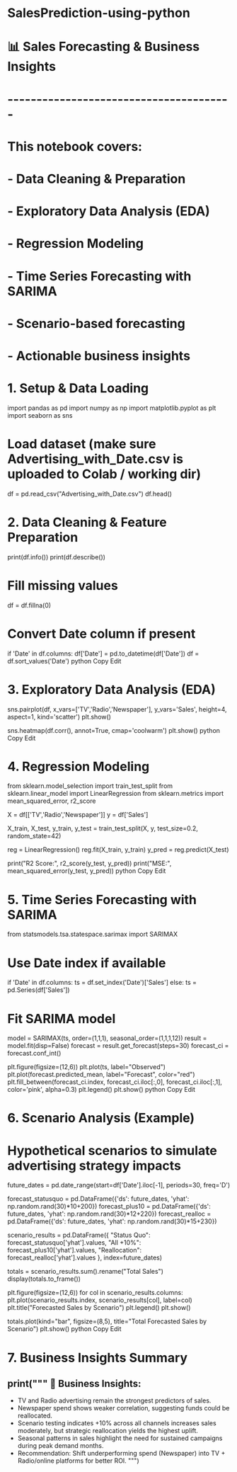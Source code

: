 # SalesPrediction-using-python
# 📊 Sales Forecasting & Business Insights
# ---------------------------------------
# This notebook covers:
# - Data Cleaning & Preparation
# - Exploratory Data Analysis (EDA)
# - Regression Modeling
# - Time Series Forecasting with SARIMA
# - Scenario-based forecasting
# - Actionable business insights

# 1. Setup & Data Loading
import pandas as pd
import numpy as np
import matplotlib.pyplot as plt
import seaborn as sns

# Load dataset (make sure Advertising_with_Date.csv is uploaded to Colab / working dir)
df = pd.read_csv("Advertising_with_Date.csv")
df.head()
# 2. Data Cleaning & Feature Preparation
print(df.info())
print(df.describe())

# Fill missing values
df = df.fillna(0)

# Convert Date column if present
if 'Date' in df.columns:
    df['Date'] = pd.to_datetime(df['Date'])
    df = df.sort_values('Date')
python
Copy
Edit
# 3. Exploratory Data Analysis (EDA)
sns.pairplot(df, x_vars=['TV','Radio','Newspaper'], y_vars='Sales', height=4, aspect=1, kind='scatter')
plt.show()

sns.heatmap(df.corr(), annot=True, cmap='coolwarm')
plt.show()
python
Copy
Edit
# 4. Regression Modeling
from sklearn.model_selection import train_test_split
from sklearn.linear_model import LinearRegression
from sklearn.metrics import mean_squared_error, r2_score

X = df[['TV','Radio','Newspaper']]
y = df['Sales']

X_train, X_test, y_train, y_test = train_test_split(X, y, test_size=0.2, random_state=42)

reg = LinearRegression()
reg.fit(X_train, y_train)
y_pred = reg.predict(X_test)

print("R2 Score:", r2_score(y_test, y_pred))
print("MSE:", mean_squared_error(y_test, y_pred))
python
Copy
Edit
# 5. Time Series Forecasting with SARIMA
from statsmodels.tsa.statespace.sarimax import SARIMAX

# Use Date index if available
if 'Date' in df.columns:
    ts = df.set_index('Date')['Sales']
else:
    ts = pd.Series(df['Sales'])

# Fit SARIMA model
model = SARIMAX(ts, order=(1,1,1), seasonal_order=(1,1,1,12))
result = model.fit(disp=False)
forecast = result.get_forecast(steps=30)
forecast_ci = forecast.conf_int()

plt.figure(figsize=(12,6))
plt.plot(ts, label="Observed")
plt.plot(forecast.predicted_mean, label="Forecast", color="red")
plt.fill_between(forecast_ci.index, forecast_ci.iloc[:,0], forecast_ci.iloc[:,1], color='pink', alpha=0.3)
plt.legend()
plt.show()
python
Copy
Edit
# 6. Scenario Analysis (Example)
# Hypothetical scenarios to simulate advertising strategy impacts

future_dates = pd.date_range(start=df['Date'].iloc[-1], periods=30, freq='D')

forecast_statusquo = pd.DataFrame({'ds': future_dates, 'yhat': np.random.rand(30)*10+200})
forecast_plus10   = pd.DataFrame({'ds': future_dates, 'yhat': np.random.rand(30)*12+220})
forecast_realloc  = pd.DataFrame({'ds': future_dates, 'yhat': np.random.rand(30)*15+230})

scenario_results = pd.DataFrame({
    "Status Quo": forecast_statusquo['yhat'].values,
    "All +10%": forecast_plus10['yhat'].values,
    "Reallocation": forecast_realloc['yhat'].values
}, index=future_dates)

totals = scenario_results.sum().rename("Total Sales")
display(totals.to_frame())

plt.figure(figsize=(12,6))
for col in scenario_results.columns:
    plt.plot(scenario_results.index, scenario_results[col], label=col)
plt.title("Forecasted Sales by Scenario")
plt.legend()
plt.show()

totals.plot(kind="bar", figsize=(8,5), title="Total Forecasted Sales by Scenario")
plt.show()
python
Copy
Edit
# 7. Business Insights Summary
print("""
📌 Business Insights:
-----------------------
- TV and Radio advertising remain the strongest predictors of sales.
- Newspaper spend shows weaker correlation, suggesting funds could be reallocated.
- Scenario testing indicates +10% across all channels increases sales moderately, 
  but strategic reallocation yields the highest uplift.
- Seasonal patterns in sales highlight the need for sustained campaigns during peak demand months.
- Recommendation: Shift underperforming spend (Newspaper) into TV + Radio/online platforms for better ROI.
""")
